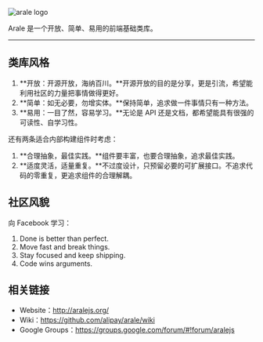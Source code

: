 
![arale logo](/alipay/arale/raw/master/docs/assets/arale-logo.jpg)

Arale 是一个开放、简单、易用的前端基础类库。

---


## 类库风格


1. **开放：开源开放，海纳百川。**开源开放的目的是分享，更是引流，希望能利用社区的力量把事情做得更好。
1. **简单：如无必要，勿增实体。**保持简单，追求做一件事情只有一种方法。
1. **易用：一目了然，容易学习。**无论是 API 还是文档，都希望能具有很强的可读性、自学习性。

还有两条适合内部构建组件时考虑：

1. **合理抽象，最佳实践。**组件要丰富，也要合理抽象，追求最佳实践。
1. **适度灵活，适量重复。**不过度设计，只预留必要的可扩展接口。不追求代码的零重复，更追求组件的合理解耦。


## 社区风貌

向 Facebook 学习：

1. Done is better than perfect.
1. Move fast and break things.
1. Stay focused and keep shipping.
1. Code wins arguments.


## 相关链接

- Website：<http://aralejs.org/>
- Wiki：<https://github.com/alipay/arale/wiki>
- Google Groups：<https://groups.google.com/forum/#!forum/aralejs>
